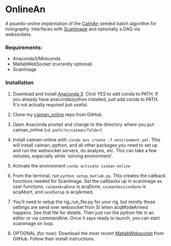 # OnlineAn

A psuedo-online implentation of the [CaImAn](https://github.com/flatironinstitute/CaImAn)  seeded batch algorithm for holography. Interfaces with [ScanImage](http://scanimage.vidriotechnologies.com/) and optionally a DAQ via websockets.
 

### Requirements:

* Anaconda3/Miniconda
* MatlabWebSocket (currently optional)
* ScanImage


### Installation

1. Download and install [Anaconda 3](https://www.anaconda.com/products/individual). Click YES to add conda to PATH. If you already have anaconda/python installed, just add conda to PATH. It's not actually required just useful.

1. Clone my [caiman_online](https://github.com/willyh101/caiman_online) repo from GitHub.

1. Open Anaconda prompt and change to the directory where you put caiman_online (`cd path/to/caiman/folder`)

1. Install caiman-online with:  `conda env create -f environment.yml`. This will install caiman, python, and all other packages you need to set up and run the websocket servers, do analysis, etc. This can take a few minutes, especially while 'solving environment'.

1. Activate the environment `conda activate caiman-online`

1. From the terminal, run `python setup_matlab.py`. This creates the callback functions needed for ScanImage. Set the callbacks up in scanimage as user functions. `caimanAcqDone` is acqDone, `caimanSessionDone` is acqAbort, and `sendSetup` is acqArmed.

1. You'll need to setup the rig_run_file.py for your rig, but mostly those settings are send over websocket from SI when acqModeArmed happens. See that file for details. Then just run the python file in an editor or via commandline. Once it says ready to launch, you can start scanimage on loop.

1. OPTIONAL (for now): Download the most recent [MatlabWebsocket](https://github.com/jebej/MatlabWebSocket) from GitHub. Follow their install instructions.